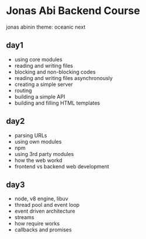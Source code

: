 # Jonas Abi Backend Course

jonas abinin theme: oceanic next

## day1

- using core modules
- reading and writing files
- blocking and non-blocking codes
- reading and writing files asynchronously
- creating a simple server
- routing
- building a simple API
- building and filling HTML templates

## day2

- parsing URLs
- using own modules
- npm
- using 3rd party modules
- how the web workd
- frontend vs backend web development

## day3

- node, v8 engine, libuv
- thread pool and event loop
- event driven architecture
- streams
- how require works
- callbacks and promises
